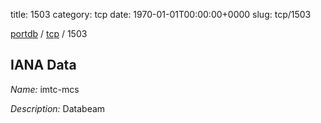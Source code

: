 title: 1503
category: tcp
date: 1970-01-01T00:00:00+0000
slug: tcp/1503

[portdb](/) / [tcp](/category/tcp.html) / 1503


## IANA Data

_Name:_ imtc-mcs

_Description:_ Databeam

